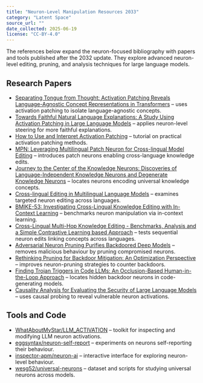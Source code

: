 ```yaml
---
title: "Neuron-Level Manipulation Resources 2033"
category: "Latent Space"
source_url: ""
date_collected: 2025-06-19
license: "CC-BY-4.0"
---
```


The references below expand the neuron-focused bibliography with papers and tools published after the 2032 update. They explore advanced neuron-level editing, pruning, and analysis techniques for large language models.

## Research Papers

- [Separating Tongue from Thought: Activation Patching Reveals Language-Agnostic Concept Representations in Transformers](https://www.semanticscholar.org/paper/b1662c1d324ccccf37d630a4b435224e1f336c37) – uses activation patching to isolate language-agnostic concepts.
- [Towards Faithful Natural Language Explanations: A Study Using Activation Patching in Large Language Models](https://www.semanticscholar.org/paper/e42262c4b67a8003ca930de0ac6275725bb76332) – applies neuron-level steering for more faithful explanations.
- [How to Use and Interpret Activation Patching](https://www.semanticscholar.org/paper/a0b775b9ff82ce1fb7dd34d53a7d09f70b171895) – tutorial on practical activation patching methods.
- [MPN: Leveraging Multilingual Patch Neuron for Cross-lingual Model Editing](https://www.semanticscholar.org/paper/b97f9c9ecd9222b74b93205ac792f8e3cad4aec3) – introduces patch neurons enabling cross-language knowledge edits.
- [Journey to the Center of the Knowledge Neurons: Discoveries of Language-Independent Knowledge Neurons and Degenerate Knowledge Neurons](https://www.semanticscholar.org/paper/628b131f8f309d583ccf1da268f520c051169ddd) – locates neurons encoding universal knowledge concepts.
- [Cross-lingual Editing in Multilingual Language Models](https://www.semanticscholar.org/paper/00fe167323d7b174cc636b8ccd64d4eac38d96a6) – examines targeted neuron editing across languages.
- [BMIKE-53: Investigating Cross-Lingual Knowledge Editing with In-Context Learning](https://www.semanticscholar.org/paper/a5b997fd015f218440eca263910543b951979692) – benchmarks neuron manipulation via in-context learning.
- [Cross-Lingual Multi-Hop Knowledge Editing - Benchmarks, Analysis and a Simple Contrastive Learning based Approach](https://www.semanticscholar.org/paper/71c1e1933ff3e0050120415b033c3ac46830afe6) – tests sequential neuron edits linking concepts across languages.
- [Adversarial Neuron Pruning Purifies Backdoored Deep Models](https://www.semanticscholar.org/paper/f17b9c4118e6cf6042e9fb9feacbea8909e5e655) – removes malicious behaviour by pruning compromised neurons.
- [Rethinking Pruning for Backdoor Mitigation: An Optimization Perspective](https://www.semanticscholar.org/paper/0f64853deaca6409a00948222f33fed93decd09f) – improves neuron-pruning strategies to counter backdoors.
- [Finding Trojan Triggers in Code LLMs: An Occlusion-Based Human-in-the-Loop Approach](https://www.semanticscholar.org/paper/5b4ce13f5be5704e55c81d107b38dadb779e3025) – locates hidden backdoor neurons in code-generating models.
- [Causality Analysis for Evaluating the Security of Large Language Models](https://www.semanticscholar.org/paper/75fc4becd42527d552448e03e1b358c6d818a027) – uses causal probing to reveal vulnerable neuron activations.

## Tools and Code

- [WhatAboutMyStar/LLM_ACTIVATION](https://github.com/WhatAboutMyStar/LLM_ACTIVATION) – toolkit for inspecting and modifying LLM neuron activations.
- [eggsyntax/neuron-self-report](https://github.com/eggsyntax/neuron-self-report) – experiments on neurons self-reporting their behaviour.
- [inspector-apm/neuron-ai](https://github.com/inspector-apm/neuron-ai) – interactive interface for exploring neuron-level behaviour.
- [wesg52/universal-neurons](https://github.com/wesg52/universal-neurons) – dataset and scripts for studying universal neurons across models.
